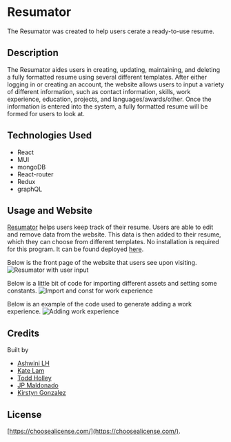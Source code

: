 # Resumator

The Resumator was created to help users cerate a ready-to-use resume.

## Description

The Resumator aides users in creating, updating, maintaining, and deleting a fully formatted resume using several different templates. After either logging in or creating an account, the website allows users to input a variety of different information, such as contact information, skills, work experience, education, projects, and languages/awards/other. Once the information is entered into the system, a fully formatted resume will be formed for users to look at.

## Technologies Used

- React
- MUI
- mongoDB
- React-router
- Redux
- graphQL

## Usage and Website

[Resumator](https://github.com/kirstgonz/resumator) helps users keep track of their resume. Users are able to edit and remove data from the website. This data is then added to their resume, which they can choose from different templates. No installation is required for this program. It can be found deployed [here](https://ashwiniresumator.herokuapp.com/).


Below is the front page of the website that users see upon visiting.
![Resumator with user input](assets/img/resumatorfrontpage.png)

Below is a little bit of code for importing different assets and setting some constants.
![Import and const for work experience](assets/img/import-and-const-work-experience.png)

Below is an example of the code used to generate adding a work experience.
![Adding work experience](assets/img/adding-new-experience.png)

## Credits

Built by 
- [Ashwini LH](https://github.com/ashwinilh)
- [Kate Lam](https://github.com/Kate-github)
- [Todd Holley](https://github.com/ChucktownTiger)
- [JP Maldonado](https://github.com/jpboo888)
- [Kirstyn Gonzalez](https://github.com/kirstgonz)

## License

[https://choosealicense.com/](https://choosealicense.com/).
